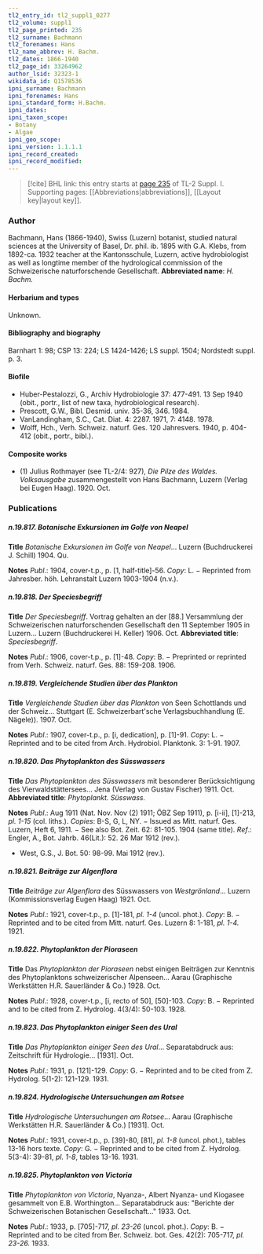 ```yaml
---
tl2_entry_id: tl2_suppl1_0277
tl2_volume: suppl1
tl2_page_printed: 235
tl2_surname: Bachmann
tl2_forenames: Hans
tl2_name_abbrev: H. Bachm.
tl2_dates: 1866-1940
tl2_page_id: 33264962
author_lsid: 32323-1
wikidata_id: Q1578536
ipni_surname: Bachmann
ipni_forenames: Hans
ipni_standard_form: H.Bachm.
ipni_dates: 
ipni_taxon_scope: 
- Botany
- Algae
ipni_geo_scope: 
ipni_version: 1.1.1.1
ipni_record_created: 
ipni_record_modified:
---
```



> [!cite] BHL link: this entry starts at [page 235](https://www.biodiversitylibrary.org/page/33264962) of TL-2 Suppl. I.
> Supporting pages: [[Abbreviations|abbreviations]], [[Layout key|layout key]].

### Author

Bachmann, Hans (1866-1940), Swiss (Luzern) botanist, studied natural sciences at the University of Basel, Dr. phil. ib. 1895 with G.A. Klebs, from 1892-ca. 1932 teacher at the Kantonsschule, Luzern, active hydrobiologist as well as longtime member of the hydrological commission of the Schweizerische naturforschende Gesellschaft. 
**Abbreviated name**: *H. Bachm.*

#### Herbarium and types

Unknown.

#### Bibliography and biography

Barnhart 1: 98; CSP 13: 224; LS 1424-1426; LS suppl. 1504; Nordstedt suppl. p. 3.

#### Biofile

- Huber-Pestalozzi, G., Archiv Hydrobiologie 37: 477-491. 13 Sep 1940 (obit., portr., list of new taxa, hydrobiological research).
- Prescott, G.W., Bibl. Desmid. univ. 35-36, 346. 1984.
- VanLandingham, S.C., Cat. Diat. 4: 2287. 1971, 7: 4148. 1978.
- Wolff, Hch., Verh. Schweiz. naturf. Ges. 120 Jahresvers. 1940, p. 404-412 (obit., portr., bibl.).

#### Composite works

- (1) Julius Rothmayer (see TL-2/4: 927), *Die Pilze des Waldes. Volksausgabe* zusammengestellt von Hans Bachmann, Luzern (Verlag bei Eugen Haag). 1920. Oct.

### Publications

##### n.19.817. Botanische Exkursionen im Golfe von Neapel

**Title**
*Botanische Exkursionen im Golfe von Neapel*... Luzern (Buchdruckerei J. Schill) 1904. Qu.

**Notes**
*Publ*.: 1904, cover-t.p., p. \[1, half-title\]-56. *Copy*: L. − Reprinted from Jahresber. höh. Lehranstalt Luzern 1903-1904 (n.v.).

##### n.19.818. Der Speciesbegriff

**Title**
*Der Speciesbegriff*. Vortrag gehalten an der \[88.\] Versammlung der Schweizerischen naturforschenden Gesellschaft den 11 September 1905 in Luzern... Luzern (Buchdruckerei H. Keller) 1906. Oct.
**Abbreviated title**: *Speciesbegriff*.

**Notes**
*Publ*.: 1906, cover-t.p., p. \[1\]-48. *Copy*: B. − Preprinted or reprinted from Verh. Schweiz. naturf. Ges. 88: 159-208. 1906.

##### n.19.819. Vergleichende Studien über das Plankton

**Title**
*Vergleichende Studien über das Plankton* von Seen Schottlands und der Schweiz... Stuttgart (E. Schweizerbart'sche Verlagsbuchhandlung (E. Nägele)). 1907. Oct.

**Notes**
*Publ*.: 1907, cover-t.p., p. \[i, dedication\], p. \[1\]-91. *Copy*: L. − Reprinted and to be cited from Arch. Hydrobiol. Planktonk. 3: 1-91. 1907.

##### n.19.820. Das Phytoplankton des Süsswassers

**Title**
*Das Phytoplankton des Süsswassers* mit besonderer Berücksichtigung des Vierwaldstättersees... Jena (Verlag von Gustav Fischer) 1911. Oct.
**Abbreviated title**: *Phytoplankt. Süsswass.*

**Notes**
*Publ*.: Aug 1911 (Nat. Nov. Nov (2) 1911; ÖBZ Sep 1911), p. \[i-ii\], \[1\]-213, *pl. 1-15* (col. liths.). *Copies*: B-S, G, L, NY. − Issued as Mitt. naturf. Ges. Luzern, Heft 6, 1911. − See also Bot. Zeit. 62: 81-105. 1904 (same title).
*Ref*.: Engler, A., Bot. Jahrb. 46(Lit.): 52. 26 Mar 1912 (rev.).
- West, G.S., J. Bot. 50: 98-99. Mai 1912 (rev.).

##### n.19.821. Beiträge zur Algenflora

**Title**
*Beiträge zur Algenflora* des Süsswassers von *Westgrönland*... Luzern (Kommissionsverlag Eugen Haag) 1921. Oct.

**Notes**
*Publ*.: 1921, cover-t.p., p. \[1\]-181, *pl. 1-4* (uncol. phot.). *Copy*: B. − Reprinted and to be cited from Mitt. naturf. Ges. Luzern 8: 1-181, *pl. 1-4.* 1921.

##### n.19.822. Phytoplankton der Pioraseen

**Title**
Das *Phytoplankton der Pioraseen* nebst einigen Beiträgen zur Kenntnis des Phytoplanktons schweizerischer Alpenseen... Aarau (Graphische Werkstätten H.R. Sauerländer & Co.) 1928. Oct.

**Notes**
*Publ*.: 1928, cover-t.p., \[i, recto of 50\], \[50\]-103. *Copy*: B. − Reprinted and to be cited from Z. Hydrolog. 4(3/4): 50-103. 1928.

##### n.19.823. Das Phytoplankton einiger Seen des Ural

**Title**
*Das Phytoplankton einiger Seen des Ural*... Separatabdruck aus: Zeitschrift für Hydrologie... \[1931\]. Oct.

**Notes**
*Publ*.: 1931, p. \[121\]-129. *Copy*: G. − Reprinted and to be cited from Z. Hydrolog. 5(1-2): 121-129. 1931.

##### n.19.824. Hydrologische Untersuchungen am Rotsee

**Title**
*Hydrologische Untersuchungen am Rotsee*... Aarau (Graphische Werkstätten H.R. Sauerländer & Co.) \[1931\]. Oct.

**Notes**
*Publ*.: 1931, cover-t.p., p. \[39\]-80, \[81\], *pl. 1-8* (uncol. phot.), tables 13-16 hors texte. *Copy*: G. − Reprinted and to be cited from Z. Hydrolog. 5(3-4): 39-81, *pl. 1-8*, tables 13-16. 1931.

##### n.19.825. Phytoplankton von Victoria

**Title**
*Phytoplankton von Victoria*, Nyanza-, Albert Nyanza- und Kiogasee gesammelt von E.B. Worthington... Separatabdruck aus: "Berichte der Schweizerischen Botanischen Gesellschaft..." 1933. Oct.

**Notes**
*Publ*.: 1933, p. \[705\]-717, *pl. 23-26* (uncol. phot.). *Copy*: B. − Reprinted and to be cited from Ber. Schweiz. bot. Ges. 42(2): 705-717, *pl. 23-26.* 1933.

